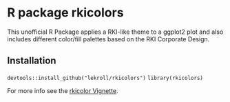 # R package rkicolors
This unofficial R Package applies a RKI-like theme to a ggplot2 plot and also includes different color/fill palettes based on the RKI Corporate Design.

## Installation
`devtools::install_github("lekroll/rkicolors")`
`library(rkicolors)`

For more info see the [rkicolor Vignette](inst/doc/rkicolors-vignette.html).
